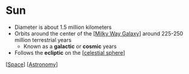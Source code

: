# Sun

- Diameter is about 1.5 million kilometers
- Orbits around the center of the [[Milky Way Galaxy]] around 225-250 million terrestrial years
  - Known as a **galactic** or **cosmic** years
- Follows the **ecliptic** on the [[celestial sphere]]

[[Space]] [[Astronomy]]

[//begin]: # "Autogenerated link references for markdown compatibility"
[Milky Way Galaxy]: milky-way-galaxy "Milky Way Galaxy"
[celestial sphere]: celestial-sphere "Celestial Sphere"
[Space]: space "Space"
[Astronomy]: astronomy "Astronomy"
[//end]: # "Autogenerated link references"
